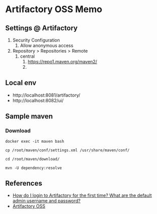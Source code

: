 # Artifactory OSS Memo


## Settings @ Artifactory

1. Security Configuration
    1. Allow anonymous access
1. Repository > Repositories > Remote
    1. central
        1. https://repo1.maven.org/maven2/
        1.

## Local env

- http://localhost:8081/artifactory/
- http://localhost:8082/ui/

## Sample maven

### Download

    docker exec -it maven bash

    cp /root/maven/conf/settings.xml /usr/share/maven/conf/

    cd /root/maven/download/

    mvn -U dependency:resolve


## References

- [How do I login to Artifactory for the first time? What are the default admin username and password?](https://www.jfrog.com/confluence/display/RT12/FAQs#FAQs-HowdoIlogintoArtifactoryforthefirsttime?Whatarethedefaultadminusernameandpassword?)
- [Artifactory OSS](https://www.jfrog.com/confluence/display/RTF5X/Installing+with+Docker)
